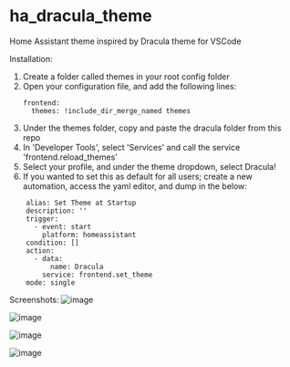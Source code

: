 # ha_dracula_theme
Home Assistant theme inspired by Dracula theme for VSCode

Installation:
1. Create a folder called themes in your root config folder
2. Open your configuration file, and add the following lines:
    ```
    frontend:
      themes: !include_dir_merge_named themes
    ```  
3. Under the themes folder, copy and paste the dracula folder from this repo
4. In 'Developer Tools', select 'Services' and call the service 'frontend.reload_themes'
5. Select your profile, and under the theme dropdown, select Dracula!
6. If you wanted to set this as default for all users; create a new automation, access the yaml editor, and dump in the below:
```
    alias: Set Theme at Startup
    description: ''
    trigger:
      - event: start
        platform: homeassistant
    condition: []
    action:
      - data:
          name: Dracula
        service: frontend.set_theme
    mode: single
```

Screenshots:
![image](https://user-images.githubusercontent.com/6831087/170179638-4b23fa35-cbc5-47d6-a5a9-d87b0cf5376d.png)

![image](https://user-images.githubusercontent.com/6831087/170179661-5d15fbed-147d-4cb0-b079-b89f96c1f2b4.png)

![image](https://user-images.githubusercontent.com/6831087/170179675-0df40ecb-441a-460a-83df-9e0c36898a62.png)

![image](https://user-images.githubusercontent.com/6831087/170179689-0be7ff84-234f-4a77-8bcc-c5878e4b2197.png)
